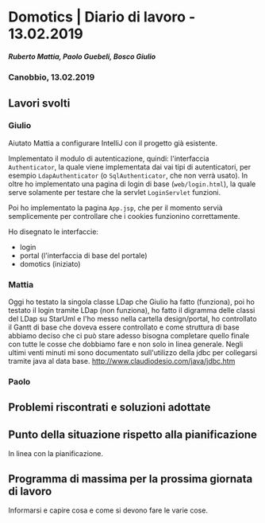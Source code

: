 # Domotics | Diario di lavoro - 13.02.2019

##### Ruberto Mattia, Paolo Guebeli, Bosco Giulio

### Canobbio, 13.02.2019

## Lavori svolti

### Giulio

Aiutato Mattia a configurare IntelliJ con il progetto gi&agrave; esistente.

Implementato il modulo di autenticazione, quindi: l'interfaccia `Authenticator`, la quale viene
implementata dai vai tipi di autenticatori, per esempio `LdapAuthenticator` (o `SqlAuthenticator`,
che non verr&agrave; usato). In oltre ho implementato una pagina di login di base (`web/login.html`),
la quale serve solamente per testare che la servlet `LoginServlet` funzioni.

Poi ho implementato la pagina `App.jsp`, che per il momento servi&agrave; semplicemente per
controllare che i cookies funzionino correttamente.

Ho disegnato le interfaccie:
- login
- portal (l'interfaccia di base del portale)
- domotics (iniziato)

### Mattia

Oggi ho testato la singola classe LDap che Giulio ha fatto (funziona), poi ho testato il login tramite LDap (non funziona), ho fatto il digramma delle classi del LDap su StarUml
e l'ho messo nella cartella design/portal, ho controllato il Gantt di base che doveva essere controllato e come struttura di base abbiamo deciso che ci può stare adesso bisogna completare
quello finale con tutte le cosse che dobbiamo fare e non solo in linea generale. 
Negli ultimi venti minuti mi sono documentato sull'utilizzo della jdbc per collegarsi tramite java
al data base. 
http://www.claudiodesio.com/java/jdbc.htm

### Paolo

##  Problemi riscontrati e soluzioni adottate


##  Punto della situazione rispetto alla pianificazione
In linea con la pianificazione.


## Programma di massima per la prossima giornata di lavoro
Informarsi e capire cosa e come si devono fare le varie cose.
